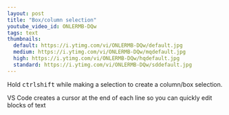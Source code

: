 ```yaml
---
layout: post
title: "Box/column selection"
youtube_video_id: ONLERMB-DQw
tags: text
thumbnails:
  default: https://i.ytimg.com/vi/ONLERMB-DQw/default.jpg
  medium: https://i.ytimg.com/vi/ONLERMB-DQw/mqdefault.jpg
  high: https://i.ytimg.com/vi/ONLERMB-DQw/hqdefault.jpg
  standard: https://i.ytimg.com/vi/ONLERMB-DQw/sddefault.jpg
---
```


Hold <kbd>ctrl</kbd><kbd>shift</kbd> while making a selection to create a column/box selection.

VS Code creates a cursor at the end of each line so you can quickly edit blocks of text
